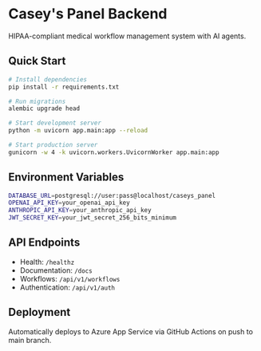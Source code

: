 # Casey's Panel Backend

HIPAA-compliant medical workflow management system with AI agents.

## Quick Start

```bash
# Install dependencies
pip install -r requirements.txt

# Run migrations
alembic upgrade head

# Start development server
python -m uvicorn app.main:app --reload

# Start production server
gunicorn -w 4 -k uvicorn.workers.UvicornWorker app.main:app
```

## Environment Variables

```bash
DATABASE_URL=postgresql://user:pass@localhost/caseys_panel
OPENAI_API_KEY=your_openai_api_key
ANTHROPIC_API_KEY=your_anthropic_api_key
JWT_SECRET_KEY=your_jwt_secret_256_bits_minimum
```

## API Endpoints

- Health: `/healthz`
- Documentation: `/docs`
- Workflows: `/api/v1/workflows`
- Authentication: `/api/v1/auth`

## Deployment

Automatically deploys to Azure App Service via GitHub Actions on push to main branch.